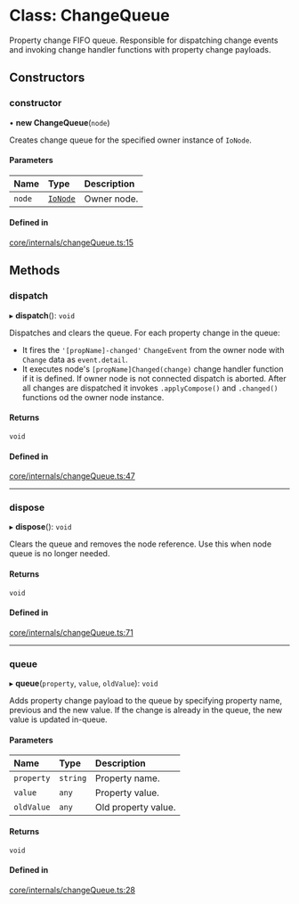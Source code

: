 # Class: ChangeQueue

Property change FIFO queue.
Responsible for dispatching change events and invoking change handler functions with property change payloads.

## Constructors

### constructor

• **new ChangeQueue**(`node`)

Creates change queue for the specified owner instance of `IoNode`.

#### Parameters

| Name | Type | Description |
| :------ | :------ | :------ |
| `node` | [`IoNode`](IoNode.md) | Owner node. |

#### Defined in

[core/internals/changeQueue.ts:15](https://github.com/io-gui/io/blob/tsc/src/core/internals/changeQueue.ts#L15)

## Methods

### dispatch

▸ **dispatch**(): `void`

Dispatches and clears the queue.
For each property change in the queue:
 - It fires the `'[propName]-changed'` `ChangeEvent` from the owner node with `Change` data as `event.detail`.
 - It executes node's `[propName]Changed(change)` change handler function if it is defined.
If owner node is not connected dispatch is aborted.
After all changes are dispatched it invokes `.applyCompose()` and `.changed()` functions od the owner node instance.

#### Returns

`void`

#### Defined in

[core/internals/changeQueue.ts:47](https://github.com/io-gui/io/blob/tsc/src/core/internals/changeQueue.ts#L47)

___

### dispose

▸ **dispose**(): `void`

Clears the queue and removes the node reference.
Use this when node queue is no longer needed.

#### Returns

`void`

#### Defined in

[core/internals/changeQueue.ts:71](https://github.com/io-gui/io/blob/tsc/src/core/internals/changeQueue.ts#L71)

___

### queue

▸ **queue**(`property`, `value`, `oldValue`): `void`

Adds property change payload to the queue by specifying property name, previous and the new value.
If the change is already in the queue, the new value is updated in-queue.

#### Parameters

| Name | Type | Description |
| :------ | :------ | :------ |
| `property` | `string` | Property name. |
| `value` | `any` | Property value. |
| `oldValue` | `any` | Old property value. |

#### Returns

`void`

#### Defined in

[core/internals/changeQueue.ts:28](https://github.com/io-gui/io/blob/tsc/src/core/internals/changeQueue.ts#L28)
